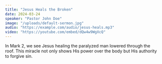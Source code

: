 ```yaml
---
title: "Jesus Heals the Broken"
date: 2024-03-24
speaker: "Pastor John Doe"
image: "/uploads/default-sermon.jpg"
audio: "https://example.com/audio/jesus-heals.mp3"
video: "https://youtube.com/embed/dQw4w9WgXcQ"
---
```


In Mark 2, we see Jesus healing the paralyzed man lowered through the roof. 
This miracle not only shows His power over the body but His authority to forgive sin.